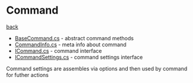 # Command
[back](../Commands.md)

- [BaseCommand.cs](./BaseCommand.cs) - abstract command methods
- [CommandInfo.cs](./CommandInfo.cs) - meta info about command
- [ICommand.cs](./ICommand.cs) - command interface
- [ICommandSettings.cs](./ICommandSettings.cs) - command settings interface

Command settings are assembles via options and then used by command for futher actions
